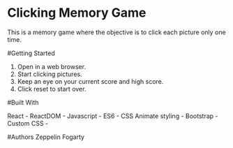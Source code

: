 # Clicking Memory Game

This is a memory game where the objective is to click each picture only one time.

#Getting Started

1. Open in a web browser.
2. Start clicking pictures.
3. Keep an eye on your current score and high score.
4. Click reset to start over.


#Built With

React -
ReactDOM -
Javascript -
ES6 -
CSS Animate styling -
Bootstrap -
Custom CSS -


#Authors
Zeppelin Fogarty

